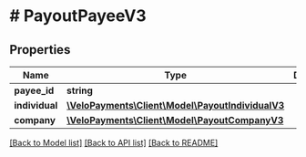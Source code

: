 # # PayoutPayeeV3

## Properties

Name | Type | Description | Notes
------------ | ------------- | ------------- | -------------
**payee_id** | **string** |  | 
**individual** | [**\VeloPayments\Client\Model\PayoutIndividualV3**](PayoutIndividualV3.md) |  | [optional] 
**company** | [**\VeloPayments\Client\Model\PayoutCompanyV3**](PayoutCompanyV3.md) |  | [optional] 

[[Back to Model list]](../../README.md#documentation-for-models) [[Back to API list]](../../README.md#documentation-for-api-endpoints) [[Back to README]](../../README.md)


